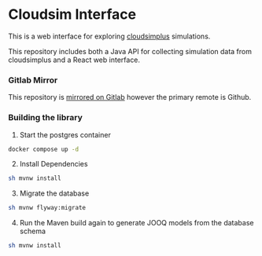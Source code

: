 # Cloudsim Interface

This is a web interface for exploring [cloudsimplus](https://github.com/cloudsimplus/cloudsimplus) simulations.

This repository includes both a Java API for collecting simulation data from cloudsimplus and a React web interface.

### Gitlab Mirror
This repository is [mirrored on Gitlab]() however the primary remote is Github.

### Building the library
1. Start the postgres container
```zsh
docker compose up -d
```
2. Install Dependencies 
```zsh
sh mvnw install
```
3. Migrate the database
```zsh
sh mvnw flyway:migrate
```
4. Run the Maven build again to generate JOOQ models from the database schema
```zsh
sh mvnw install
```
